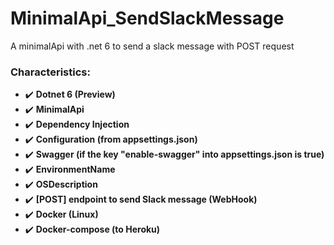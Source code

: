 # MinimalApi_SendSlackMessage
A minimalApi with .net 6 to send a slack message with POST request

### Characteristics:

* :heavy_check_mark: **Dotnet 6 (Preview)**
* :heavy_check_mark: **MinimalApi**
* :heavy_check_mark: **Dependency Injection**
* :heavy_check_mark: **Configuration (from appsettings.json)**
* :heavy_check_mark: **Swagger (if the key "enable-swagger" into appsettings.json is true)**
* :heavy_check_mark: **EnvironmentName**
* :heavy_check_mark: **OSDescription**
* :heavy_check_mark: **[POST] endpoint to send Slack message (WebHook)**
* :heavy_check_mark: **Docker (Linux)**
* :heavy_check_mark: **Docker-compose (to Heroku)**
